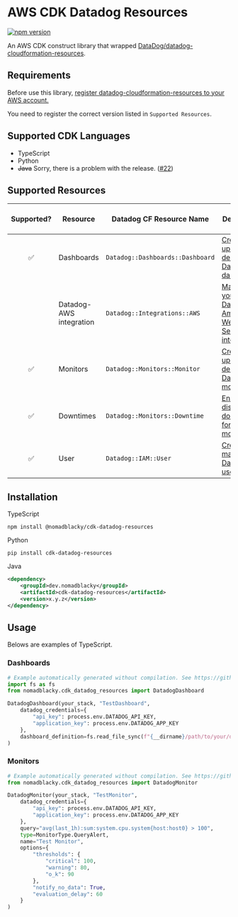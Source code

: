 # AWS CDK Datadog Resources

[![npm version](https://badge.fury.io/js/%40nomadblacky%2Fcdk-datadog-resources.svg)](https://badge.fury.io/js/%40nomadblacky%2Fcdk-datadog-resources)

An AWS CDK construct library that wrapped [DataDog/datadog-cloudformation-resources](https://github.com/DataDog/datadog-cloudformation-resources).

## Requirements

Before use this library, [register datadog-cloudformation-resources to your AWS account.](https://github.com/DataDog/datadog-cloudformation-resources#datadog-aws-cloudformation)

You need to register the correct version listed in `Supported Resources`.

## Supported CDK Languages

* TypeScript
* Python
* ~~Java~~ Sorry, there is a problem with the release. ([#22](https://github.com/NomadBlacky/cdk-datadog-resources/issues/22))

## Supported Resources

| Supported? | Resource                | Datadog CF Resource Name         | Description                                              | Datadog CF Version |
| :--------: | ----------------------- | -------------------------------- | -------------------------------------------------------- | ------------------ |
|     ✅     | Dashboards              | `Datadog::Dashboards::Dashboard` | [Create, update, and delete Datadog dashboards.](https://github.com/DataDog/datadog-cloudformation-resources/tree/master/datadog-dashboards-dashboard-handler)      | [1.0.0](https://github.com/DataDog/datadog-cloudformation-resources/blob/master/datadog-dashboards-dashboard-handler/CHANGELOG.md#100--2021-02-16)         |
|            | Datadog-AWS integration | `Datadog::Integrations::AWS`     | [Manage your Datadog-Amazon Web Service integration.](https://github.com/DataDog/datadog-cloudformation-resources/tree/master/datadog-integrations-aws-handler) | N/A                |
|     ✅     | Monitors                | `Datadog::Monitors::Monitor`     | [Create, update, and delete Datadog monitors.](https://github.com/DataDog/datadog-cloudformation-resources/tree/master/datadog-monitors-monitor-handler)        | [3.0.0](https://github.com/DataDog/datadog-cloudformation-resources/blob/master/datadog-monitors-monitor-handler/CHANGELOG.md#300--2021-02-16)         |
|     ✅     | Downtimes               | `Datadog::Monitors::Downtime`    | [Enable or disable downtimes for your monitors.](https://github.com/DataDog/datadog-cloudformation-resources/tree/master/datadog-monitors-downtime-handler)      | [2.0.0](https://github.com/DataDog/datadog-cloudformation-resources/blob/master/datadog-monitors-downtime-handler/CHANGELOG.md#200--2021-02-16)         |
|     ✅     | User                    | `Datadog::IAM::User`             | [Create and manage Datadog users.](https://github.com/DataDog/datadog-cloudformation-resources/tree/master/datadog-iam-user-handler)                    | [1.2.0](https://github.com/DataDog/datadog-cloudformation-resources/blob/master/datadog-iam-user-handler/CHANGELOG.md#120--2021-02-16)         |

## Installation

TypeScript

```shell
npm install @nomadblacky/cdk-datadog-resources
```

Python

```shell
pip install cdk-datadog-resources
```

Java

```xml
<dependency>
    <groupId>dev.nomadblacky</groupId>
    <artifactId>cdk-datadog-resources</artifactId>
    <version>x.y.z</version>
</dependency>
```

## Usage

Belows are examples of TypeScript.

### Dashboards

```python
# Example automatically generated without compilation. See https://github.com/aws/jsii/issues/826
import fs as fs
from nomadblacky.cdk_datadog_resources import DatadogDashboard

DatadogDashboard(your_stack, "TestDashboard",
    datadog_credentials={
        "api_key": process.env.DATADOG_API_KEY,
        "application_key": process.env.DATADOG_APP_KEY
    },
    dashboard_definition=fs.read_file_sync(f"{__dirname}/path/to/your/dashboard-definition.json").to_string()
)
```

### Monitors

```python
# Example automatically generated without compilation. See https://github.com/aws/jsii/issues/826
from nomadblacky.cdk_datadog_resources import DatadogMonitor

DatadogMonitor(your_stack, "TestMonitor",
    datadog_credentials={
        "api_key": process.env.DATADOG_API_KEY,
        "application_key": process.env.DATADOG_APP_KEY
    },
    query="avg(last_1h):sum:system.cpu.system{host:host0} > 100",
    type=MonitorType.QueryAlert,
    name="Test Monitor",
    options={
        "thresholds": {
            "critical": 100,
            "warning": 80,
            "o_k": 90
        },
        "notify_no_data": True,
        "evaluation_delay": 60
    }
)
```
